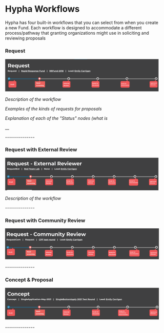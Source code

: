 # Hypha Workflows

Hypha has four built-in workflows that you can select from when you create a new Fund.  Each workflow is designed to accommodate a different process/pathway that granting organizations might use in soliciting and reviewing proposals&#x20;

### Request

![Screenshot of the "Request" workflow. \[MORE DESCRIPTION NEEDED, about header text and specific nodes (Statuses)\] ](<../../.gitbook/assets/image (2).png>)

_Description of the workflow_

_Examples of the kinds of requests for proposals_ &#x20;

_Explanation of each of the "Status" nodes (what is_&#x20;

__

\---------------

### Request with External Review

![Screenshot of the "Request" workflow. \[MORE DESCRIPTION NEEDED, about header text and specific nodes\] ](<../../.gitbook/assets/image (1).png>)

_Description of the workflow_

\---------------

### Request with Community Review

![Screenshot of the "Request" workflow. \[MORE DESCRIPTION NEEDED, about header text and specific nodes\] ](../../.gitbook/assets/image.png)



\---------------

### Concept & Proposal

![Screenshot of the "Request" workflow. \[MORE DESCRIPTION NEEDED, about header text and specific nodes\] ](<../../.gitbook/assets/image (3).png>)



\---------------
